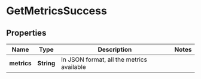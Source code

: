 

# GetMetricsSuccess

## Properties

Name | Type | Description | Notes
------------ | ------------- | ------------- | -------------
**metrics** | **String** | In JSON format, all the metrics available | 



